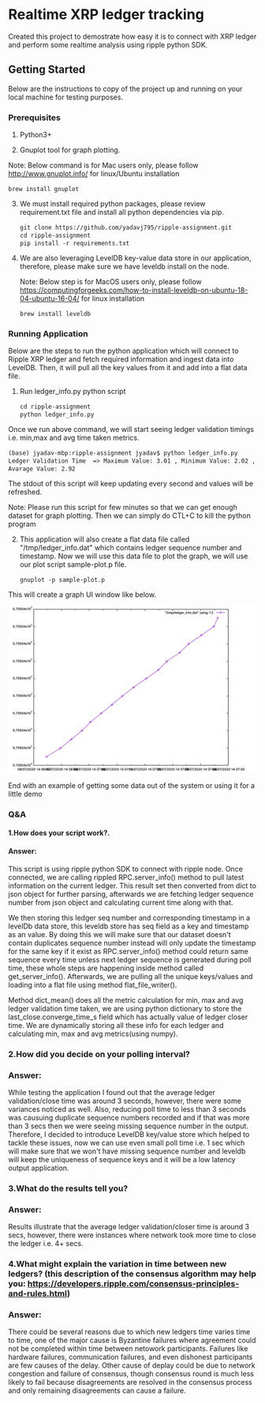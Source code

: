# Realtime XRP ledger tracking

Created this project to demostrate how easy it is to connect with XRP ledger and perform some realtime analysis using ripple python SDK.

## Getting Started

Below are the instructions to copy of the project up and running on your local machine for testing purposes.

### Prerequisites

1. Python3+

2. Gnuplot tool for graph plotting.

Note: Below command is for Mac users only, please follow http://www.gnuplot.info/ for linux/Ubuntu installation
   ```
   brew install gnuplot
   ```

3. We must install required python packages, please review requirement.txt file and install all python dependencies via pip.

   ```
   git clone https://github.com/yadavj795/ripple-assignment.git
   cd ripple-assignment
   pip install -r requirements.txt
   ```
4. We are also leveraging LevelDB key-value data store in our application, therefore, please make sure we have leveldb install on the node.

   Note: Below step is for MacOS users only, please follow https://computingforgeeks.com/how-to-install-leveldb-on-ubuntu-18-04-ubuntu-16-04/ for linux           installation
   ```
   brew install leveldb
   ```

### Running Application

Below are the steps to run the python application which will connect to Ripple XRP ledger and fetch required information and ingest data into LevelDB. Then, it will pull all the key values from it and add into a flat data file.

1. Run ledger_info.py python script

   ```
   cd ripple-assignment
   python ledger_info.py
   ```
Once we run above command, we will start seeing ledger validation timings i.e. min,max and avg time taken metrics.

   ```
   (base) jyadav-mbp:ripple-assignment jyadav$ python ledger_info.py 
   Ledger Validation Time  => Maximum Value: 3.01 , Minimum Value: 2.02 , Avarage Value: 2.92
   ```
The stdout of this script will keep updating every second and values will be refreshed.

Note: Please run this script for few minutes so that we can get enough dataset for graph plotting. Then we can simply do CTL+C to kill the python program

2. This application will also create a flat data file called "/tmp/ledger_info.dat" which contains ledger sequence number and timestamp. Now we will use this data file to plot the graph, we will use our plot script sample-plot.p file.

   ```
   gnuplot -p sample-plot.p
   ```
This will create a graph UI window like below.

![Alt text](https://github.com/yadavj795/ripple-assignment/raw/master/Screen%20Shot%202020-08-07%20at%203.52.19%20PM.png "Graph")


End with an example of getting some data out of the system or using it for a little demo

### Q&A

#### 1.How does your script work?.
#### Answer: 
This script is using ripple python SDK to connect with ripple node. Once connected, we are calling rippled RPC.server_info() method to pull latest information on the current ledger. This result set then converted from dict to json object for further parsing, afterwards we are fetching ledger sequence number from json object and calculating current time along with that. 

We then storing this ledger seq number and corresponding timestamp in a levelDb data store, this leveldb store has seq field as a key and timestamp as an value. By doing this we will make sure that our dataset doesn't contain duplicates sequence number instead will only update the timestamp for the same key if it exist as RPC.server_info() method could return same sequence every time unless next ledger sequence is generated during poll time, these whole steps are happening inside method called get_server_info(). Afterwards, we are pulling all the unique keys/values and loading into a flat file using method flat_file_writer(). 

Method dict_mean() does all the metric calculation for min, max and avg ledger validation time taken, we are using python dictionary to store the last_close.converge_time_s field which has actually value of ledger closer time. We are dynamically storing all these info for each ledger and calculating min, max and avg metrics(using numpy).


### 2.How did you decide on your polling interval?
### Answer: 
While testing the application I found out that the average ledger validation/close time was around 3 seconds, however, there were some variances noticed as well.
Also, reducing poll time to less than 3 seconds was causuing duplicate sequence numbers recorded and if that was more than 3 secs then we were seeing missing sequence number in the output. Therefore, I decided to introduce LevelDB key/value store which helped to tackle these issues, now we can use even small poll time i.e. 1 sec which will make sure that we won't have missing sequence number and leveldb will keep the uniqueness of sequence keys and it will be a low latency output application.


### 3.What do the results tell you?
### Answer: 
Results illustrate that the average ledger validation/closer time is around 3 secs, however, there were instances where network took more time to close the ledger i.e. 4+ secs.


### 4.What might explain the variation in time between new ledgers? (this description of the consensus algorithm may help you: https://developers.ripple.com/consensus-principles-and-rules.html)
### Answer: 
There could be several reasons due to which new ledgers time varies time to time, one of the major cause is Byzantine failures where agreement could not be completed within time between netowork participants. Failures like hardware failures, communication failures, and even dishonest participants are few causes of the delay. Other cause of deplay could be due to network congestion and failure of consensus, though consensus round is much less likely to fail because disagreements are resolved in the consensus process and only remaining disagreements can cause a failure.
